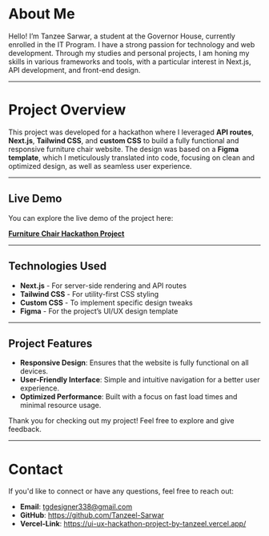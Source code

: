 # About Me

Hello! I’m Tanzee Sarwar, a student at the Governor House, currently enrolled in the IT Program. I have a strong passion for technology and web development. Through my studies and personal projects, I am honing my skills in various frameworks and tools, with a particular interest in Next.js, API development, and front-end design.

---

# Project Overview

This project was developed for a hackathon where I leveraged **API routes**, **Next.js**, **Tailwind CSS**, and **custom CSS** to build a fully functional and responsive furniture chair website. The design was based on a **Figma template**, which I meticulously translated into code, focusing on clean and optimized design, as well as seamless user experience.

---

## Live Demo

You can explore the live demo of the project here:

[**Furniture Chair Hackathon Project**](https://ui-ux-hackathon-project-by-tanzeel.vercel.app/)

---

## Technologies Used

- **Next.js** - For server-side rendering and API routes
- **Tailwind CSS** - For utility-first CSS styling
- **Custom CSS** - To implement specific design tweaks
- **Figma** - For the project’s UI/UX design template

---

## Project Features

- **Responsive Design**: Ensures that the website is fully functional on all devices.
- **User-Friendly Interface**: Simple and intuitive navigation for a better user experience.
- **Optimized Performance**: Built with a focus on fast load times and minimal resource usage.

Thank you for checking out my project! Feel free to explore and give feedback.

---

# Contact

If you'd like to connect or have any questions, feel free to reach out:
- **Email**: tgdesigner338@gmail.com
- **GitHub**:  https://github.com/Tanzeel-Sarwar
- **Vercel-Link**: https://ui-ux-hackathon-project-by-tanzeel.vercel.app/
